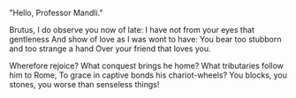 "Hello, Professor Mandli."

Brutus, I do observe you now of late:
I have not from your eyes that gentleness
And show of love as I was wont to have:
You bear too stubborn and too strange a hand
Over your friend that loves you.

Wherefore rejoice? What conquest brings he home?
What tributaries follow him to Rome,
To grace in captive bonds his chariot-wheels?
You blocks, you stones, you worse than senseless things!
